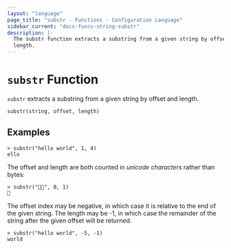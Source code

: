 ```yaml
---
layout: "language"
page_title: "substr - Functions - Configuration Language"
sidebar_current: "docs-funcs-string-substr"
description: |-
  The substr function extracts a substring from a given string by offset and
  length.
---
```


# `substr` Function

`substr` extracts a substring from a given string by offset and length.

```hcl
substr(string, offset, length)
```

## Examples

```
> substr("hello world", 1, 4)
ello
```

The offset and length are both counted in _unicode characters_ rather than
bytes:

```
> substr("🤔🤷", 0, 1)
🤔
```

The offset index may be negative, in which case it is relative to the end of
the given string. The length may be -1, in which case the remainder of the
string after the given offset will be returned.

```
> substr("hello world", -5, -1)
world
```
